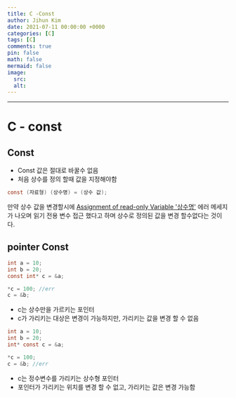 ```yaml
---
title: C -Const
author: Jihun Kim
date: 2021-07-11 00:00:00 +0000
categories: [C]
tags: [C]
comments: true
pin: false
math: false
mermaid: false
image:
  src:
  alt:
---
```

---

# C - const

## Const

- Const 값은 절대로 바꿀수 없음
- 처음 상수를 정의 할때 값을 지정해야함



```c
const (자료형) (상수명) = (상수 값);
```



만약 상수 값을 변경할시에 <u>Assignment of read-only Variable '상수명'</u> 에러 메세지가 나오며 읽기 전용 변수 접근 했다고 하며 상수로 정의된 값을 변경 할수없다는 것이다.



## pointer Const

```c
int a = 10;
int b = 20;
const int* c = &a;

*c = 100; //err
c = &b;
```

- c는 상수만을 가르키는 포인터
- c가 가리키는 대상은 변경이 가능하지만, 가리키는 값을 변경 할 수 없음



```c
int a = 10;
int b = 20;
int* const c = &a;

*c = 100;
c = &b; //err
```

- c는 정수변수를 가리키는 상수형 포인터
- 포인터가 가리키는 위치를 변경 할 수 없고, 가리키는 값은 변경 가능함